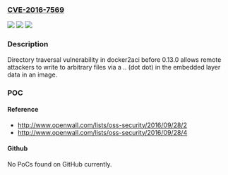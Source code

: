 ### [CVE-2016-7569](https://cve.mitre.org/cgi-bin/cvename.cgi?name=CVE-2016-7569)
![](https://img.shields.io/static/v1?label=Product&message=n%2Fa&color=blue)
![](https://img.shields.io/static/v1?label=Version&message=n%2Fa&color=blue)
![](https://img.shields.io/static/v1?label=Vulnerability&message=n%2Fa&color=brighgreen)

### Description

Directory traversal vulnerability in docker2aci before 0.13.0 allows remote attackers to write to arbitrary files via a .. (dot dot) in the embedded layer data in an image.

### POC

#### Reference
- http://www.openwall.com/lists/oss-security/2016/09/28/2
- http://www.openwall.com/lists/oss-security/2016/09/28/4

#### Github
No PoCs found on GitHub currently.

